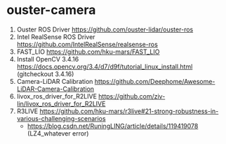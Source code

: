 # ouster-camera
1. Ouster ROS Driver https://github.com/ouster-lidar/ouster-ros
2. Intel RealSense ROS Driver https://github.com/IntelRealSense/realsense-ros
3. FAST_LIO https://github.com/hku-mars/FAST_LIO
4. Install OpenCV 3.4.16 https://docs.opencv.org/3.4/d7/d9f/tutorial_linux_install.html (gitcheckout 3.4.16)
5. Camera-LiDAR Calibration https://github.com/Deephome/Awesome-LiDAR-Camera-Calibration
6. livox_ros_driver_for_R2LIVE https://github.com/ziv-lin/livox_ros_driver_for_R2LIVE
7. R3LIVE https://github.com/hku-mars/r3live#21-strong-robustness-in-various-challenging-scenarios
     - https://blog.csdn.net/RuningLING/article/details/119419078 (LZ4_whatever error)
